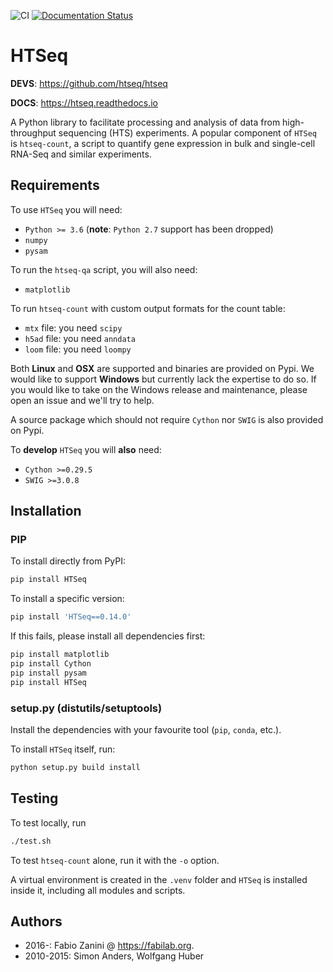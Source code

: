![CI](https://github.com/htseq/htseq/workflows/CI/badge.svg)
[![Documentation Status](https://readthedocs.org/projects/htseq/badge/?version=master)](https://htseq.readthedocs.io)

# HTSeq
**DEVS**: https://github.com/htseq/htseq

**DOCS**: https://htseq.readthedocs.io

A Python library to facilitate processing and analysis of data
from high-throughput sequencing (HTS) experiments. A popular component of ``HTSeq``
is ``htseq-count``, a script to quantify gene expression in bulk and single-cell RNA-Seq
and similar experiments.

## Requirements

To use ``HTSeq`` you will need:

-  ``Python >= 3.6`` (**note**: ``Python 2.7`` support has been dropped)
-  ``numpy``
-  ``pysam``

To run the ``htseq-qa`` script, you will also need:

-  ``matplotlib``

To run ``htseq-count`` with custom output formats for the count table:

- ``mtx`` file: you need ``scipy``
- ``h5ad`` file: you need ``anndata``
- ``loom`` file: you need ``loompy``

Both **Linux** and **OSX** are supported and binaries are provided on Pypi. We
would like to support **Windows** but currently lack the expertise to do so. If
you would like to take on the Windows release and maintenance, please open an
issue and we'll try to help.

A source package which should not require ``Cython`` nor ``SWIG`` is also
provided on Pypi.

To **develop** `HTSeq` you will **also** need:

-  ``Cython >=0.29.5``
-  ``SWIG >=3.0.8``

## Installation

### PIP

To install directly from PyPI:

```bash
pip install HTSeq
```

To install a specific version:

```bash
pip install 'HTSeq==0.14.0'
```

If this fails, please install all dependencies first:

```bash
pip install matplotlib
pip install Cython
pip install pysam
pip install HTSeq
```

### setup.py (distutils/setuptools)

Install the dependencies with your favourite tool (``pip``, ``conda``,
etc.).

To install ``HTSeq`` itself, run:

```bash
python setup.py build install
```

## Testing
To test locally, run

```bash
./test.sh
```

To test `htseq-count` alone, run it with the `-o` option.

A virtual environment is created in the `.venv` folder and `HTSeq` is installed inside it, including all modules and scripts.

## Authors
- 2016-: Fabio Zanini @ https://fabilab.org.
- 2010-2015: Simon Anders, Wolfgang Huber
